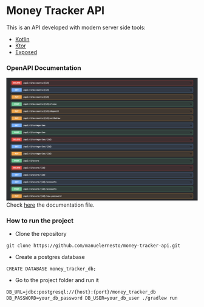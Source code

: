 # Money Tracker API

This is an API developed with modern server side tools:

* [Kotlin](https://github.com/JetBrains/kotlin)
* [Ktor](https://github.com/ktorio/ktor)
* [Exposed](https://github.com/JetBrains/Exposed)

### OpenAPI Documentation
![OpenAPI Documentation](./pictures/openapi.png)
Check [here](/src/main/resources/openapi/documentation.yaml) the documentation file.

### How to run the project

* Clone the repository

```
git clone https://github.com/manuelernesto/money-tracker-api.git
```

* Create a postgres database

``` 
CREATE DATABASE money_tracker_db;
```

* Go to the project folder and run it

``` 
DB_URL=jdbc:postgresql://{host}:{port}/money_tracker_db DB_PASSWORD=your_db_password DB_USER=your_db_user ./gradlew run
``` 
